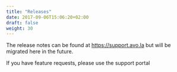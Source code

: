 ```yaml
---
title: "Releases"
date: 2017-09-06T15:06:20+02:00
draft: false
weight: 30
---
```


The release notes can be found at https://support.avo.la but will be migrated here in the future. 

If you have feature requests, please use the support portal